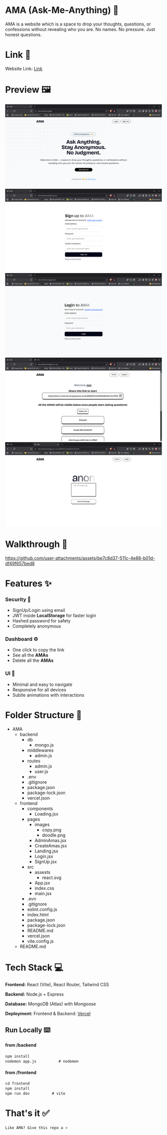 # AMA (Ask-Me-Anything) 👀

AMA is a website which is a space to drop your thoughts, questions, or confessions without revealing who you are. No names. No pressure. Just honest questions.

# Link 🔗
Website Link: [Link](https://ama-virid.vercel.app/)


# Preview 🖼️

![image1](/preview-images/ss1.png)
![image2](/preview-images/ss2.png)
![image3](/preview-images/ss3.png)
![image4](/preview-images/ss4.png)
![image5](/preview-images/ss5.png)

# Walkthrough 🧭
https://github.com/user-attachments/assets/be7c8d37-511c-4e88-b01d-df49f657bed8


# Features ✨

### Security 🔐

- SignUp/Login using email
- JWT inside **LocalStorage** for faster login
- Hashed password for safety
- Completely anonymous

### Dashboard ⚙️

- One click to copy the link
- See all the **AMAs**
- Delete all the **AMAs**

### UI 💫

- Minimal and easy to navigate
- Responsive for all devices
- Subtle animations with interactions

# Folder Structure 📁

- AMA
  - backend
    - db
      - mongo.js
    - middlewares
      - admin.js
    - routes
      - admin.js
      - user.js
    * .env
    * .gitignore
    * package.json
    * package-lock.json
    * vercel.json
  - frontend
    - components
      - Loading.jsx
    - pages
      - images
        - copy.png
        - doodle.png
      * AdminAmas.jsx
      * CreateAmas.jsx
      * Landing.jsx
      * Login.jsx
      * SignUp.jsx
    - src
      - assests
        - react.svg
      * App.jsx
      * index.css
      * main.jsx
    * .evn
    * .gitignore
    * eslint.config.js
    * index.html
    * package.json
    * package-lock.json
    * README.md
    * vercel.json
    * vite.config.js
  * README.md

# Tech Stack 💻

**Frontend:**
React (Vite), React Router, Tailwind CSS

**Backend:**
Node.js + Express

**Database:**
MongoDB (Atlas) with Mongoose

**Deployment:**
Frontend & Backend: [Vercel](https://vercel.com/)

## Run Locally ⌨️

#### from /backend

```
npm install
nodemon app.js          # nodemon
```

#### from /frontend

```
cd frontend
npm install
npm run dev          # vite
```

# That's it ✅

`Like AMA? Give this repo a ⭐`
